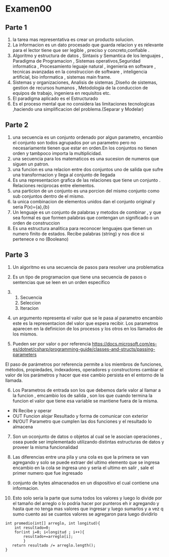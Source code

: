 # Examen00


## Parte 1 

1. la tarea mas representativa es crear un producto solucion.
2. La informacion es un dato procesado que guarda relacion y es relevante para el lector tiene que ser legible , preciso y concreto,confiable .
3. Algoritmo y estructura de datos , Sintaxis y Semantica de los lenguajes , Paradigma de Programacion , Sistemas operativos,Seguridad informatica ,  Procesamiento leguaje natural , ingenieria en software , tecnicas avanzadas en la construccion de software , inteligencia artificial, bio informatica , sistemas main frame.
4. Sistemas y organizaciones, Analisis de sistemas ,Diseño de sistemas, gestion de recursos humanos , Metodologia de la conduccion de equipos de trabajo, ingeniera en requisitos etc.
5. El paradigma aplicado es el Estructurado
6. Es el proceso mental que no considera las limitaciones tecnologicas ,haciendo una simplificacion del problema.(Separar y Modelar)

## Parte 2 

1. una secuencia es un conjunto ordenado por algun parametro, encambio el conjunto son todos agrupados por un parametro pero no necesariamente tienen que estar en orden.En  los conjuntos no tienen orden y tambpoco importa la multiplicidad.
2. una secuencia para los matematicos es una sucesion de numeros que siguen un patron.
3. una funcion es una relacion entre dos conjuntos uno de salida que sufre una transformacion y llega al conjunto de llegada 
4. Es una representacion grafica de las relaciones que tiene un conjunto . Relaciones reciprocas entre elementos.
5. una particion de un conjunto es una porcion del mismo conjunto como sub conjuntos dentro de el mismo.
6. la unica combinacion de elementos unidos dan el conjunto original y seria P(x)={a},{b}
7. Un lenguaje es un conjunto de palabras y  metodos de combinar , y que sea formal es que formen palabras que contengan un significado o un orden de construccion
8. Es una estructura analitica para reconocer lenguajes  que tienen un numero finito de estados.
Recibe palabras (string) y nos dice si pertenece o no (Booleano)  

## Parte 3 

1. Un algoritmo es una secuencia de pasos para resolver una problematica
2. Es un tipo de programacion que tiene una secuencia de pasos o sentencias que se leen en un orden especifico 
3. 1. Secuencia 
   2. Seleccion
   3. Iteracion 
   
4. un argumento representa el valor que se le pasa al parametro encambio este es la representacion del valor que espera recibir. Los parametros aparecen en la definicion de los procesos y los otros en los llamados de los mismos.
5. Pueden ser por valor o por referencia 
https://docs.microsoft.com/es-es/dotnet/csharp/programming-guide/classes-and-structs/passing-parameters

El paso de parámetros por referencia permite a los miembros de funciones, métodos, propiedades, indexadores, operadores y constructores cambiar el valor de los parámetros y hacer que ese cambio persista en el entorno de la llamada.

6. Los Parametros de entrada son los que debemos darle valor al llamar a la funcion , emcambio los de salida , son los que cuando termina la funcion el valor que tiene esa variable se mantiene fuera de la misma.
 * IN Recibe y operar
 * OUT  Funcion alojar Resultado y forma de comunicar con exterior 
 * IN/OUT Parametro que cumplen las dos funciones y el resultado lo almacena    

7. Son un oconjunto de datos o objetos al cual se le asocian operaciones , osea puede ser implementado utilizando distintas estructuras de datos y proveer la misma funcionalidad 
   
8. Las diferencias entre una pila y una cola es que la primera se van agregando y solo se puede extraer del ultimo elemento que se ingresa encambio en la cola se ingresa uno y seria el ultimo en salir , sale el primer numero que fue ingresado
9.  conjunto de bytes almacenados en un dispositivo el cual contiene una informacion.
10. Esto solo seria la parte que suma todos los valores y luego lo divide por el tamaño del arreglo
o lo podria hacer por punteros eh ir agregando y hasta que no tenga mas valores que ingresar y luego sumarlos y a vez q sumo cuento asi se cuantos valores se agregaron para luego dividirlo
```
int promedio(int[] arreglo, int longitud){
    int resultado=0;
    for(int i=0; i<longitud ; i++){
        resultado+=arreglo[i];
        }
   return resultado /= arreglo.length();
}

```